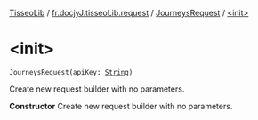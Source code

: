[TisseoLib](../../index.md) / [fr.docjyJ.tisseoLib.request](../index.md) / [JourneysRequest](index.md) / [&lt;init&gt;](./-init-.md)

# &lt;init&gt;

`JourneysRequest(apiKey: `[`String`](https://kotlinlang.org/api/latest/jvm/stdlib/kotlin/-string/index.html)`)`

Create new request builder with no parameters.

**Constructor**
Create new request builder with no parameters.

